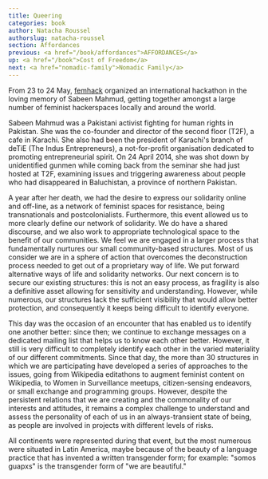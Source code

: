 ```yaml
---
title: Queering
categories: book
author: Natacha Roussel
authorslug: natacha-roussel
section: Affordances
previous: <a href="/book/affordances">AFFORDANCES</a>
up: <a href="/book">Cost of Freedom</a>
next: <a href="nomadic-family">Nomadic Family</a>
---
```


From 23 to 24 May, [femhack][0] organized an international hackathon
in the loving memory of Sabeen Mahmud, getting together amongst a
large number of feminist hackerspaces locally and around the world.

Sabeen Mahmud was a Pakistani activist fighting for human rights in
Pakistan. She was the co-founder and director of the second floor
(T2F), a cafe in Karachi. She also had been the president of Karachi's
branch of deTiE (The Indus Entrepreneurs), a not-for-profit
organisation dedicated to promoting entrepreneurial spirit. On 24
April 2014, she was shot down by unidentified gunmen while coming back
from the seminar she had just hosted at T2F, examining issues and
triggering awareness about people who had disappeared in Baluchistan,
a province of northern Pakistan.

A year after her death, we had the desire to express our solidarity
online and off-line, as a network of feminist spaces for resistance,
being transnationals and postcolonialists. Furthermore, this event
allowed us to more clearly define our network of solidarity. We do
have a shared discourse, and we also work to appropriate technological
space to the benefit of our communities. We feel we are engaged in a
larger process that fundamentally nurtures our small community-based
structures. Most of us consider we are in a sphere of action that
overcomes the deconstruction process needed to get out of a
proprietary way of life. We put forward alternative ways of life and
solidarity networks. Our next concern is to secure our existing
structures: this is not an easy process, as fragility is also a
definitive asset allowing for sensitivity and understanding.  However,
while numerous, our structures lack the sufficient visibility that
would allow better protection, and consequently it keeps being
difficult to identify everyone.

This day was the occasion of an encounter that has enabled us to
identify one another better: since then; we continue to exchange
messages on a dedicated mailing list that helps us to know each other
better. However, it still is very difficult to completely identify
each other in the varied materiality of our different
commitments. Since that day, the more than 30 structures in which we
are participating have developed a series of approaches to the issues,
going from Wikipedia editathons to augment feminist content on
Wikipedia, to Women in Surveillance meetups, citizen-sensing
endeavors, or small exchange and programming groups. However, despite
the persistent relations that we are creating and the commonality of
our interests and attitudes, it remains a complex challenge to
understand and assess the personality of each of us in an
always-transient state of being, as people are involved in projects
with different levels of risks.

All continents were represented during that event, but the most
numerous were situated in Latin America, maybe because of the beauty
of a language practice that has invented a written transgender form;
for example: "somos guapxs" is the transgender form of "we are
beautiful."

[0]: http://femhack.org/

